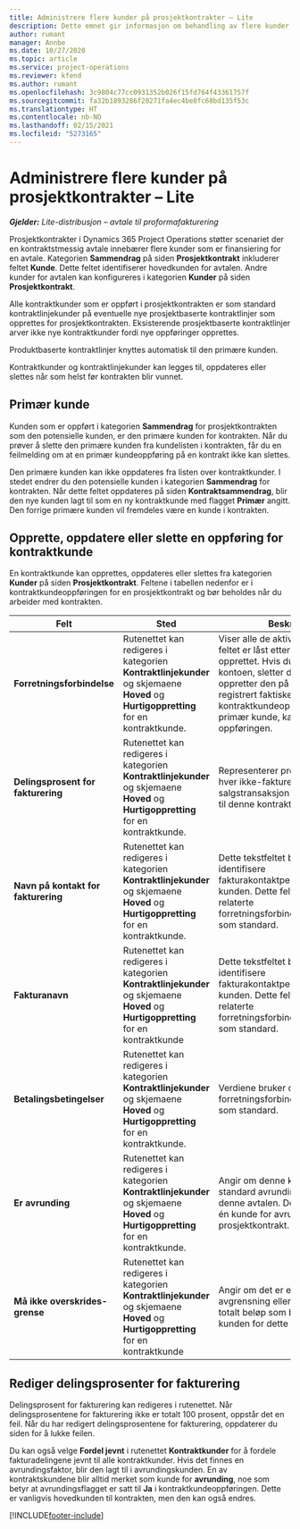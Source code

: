 ```yaml
---
title: Administrere flere kunder på prosjektkontrakter – Lite
description: Dette emnet gir informasjon om behandling av flere kunder på prosjektkontrakter.
author: rumant
manager: Annbe
ms.date: 10/27/2020
ms.topic: article
ms.service: project-operations
ms.reviewer: kfend
ms.author: rumant
ms.openlocfilehash: 3c9804c77cc0931352b026f15fd764f43361757f
ms.sourcegitcommit: fa32b1893286f20271fa4ec4be8fc68bd135f53c
ms.translationtype: HT
ms.contentlocale: nb-NO
ms.lasthandoff: 02/15/2021
ms.locfileid: "5273165"
---
```

# <a name="manage-multiple-customers-on-project-contracts---lite"></a>Administrere flere kunder på prosjektkontrakter – Lite

_**Gjelder:** Lite-distribusjon – avtale til proformafakturering_

Prosjektkontrakter i Dynamics 365 Project Operations støtter scenariet der en kontraktstmessig avtale innebærer flere kunder som er finansiering for en avtale. Kategorien **Sammendrag** på siden **Prosjektkontrakt** inkluderer feltet **Kunde**. Dette feltet identifiserer hovedkunden for avtalen. Andre kunder for avtalen kan konfigureres i kategorien **Kunder** på siden **Prosjektkontrakt**.

Alle kontraktkunder som er oppført i prosjektkontrakten er som standard kontraktlinjekunder på eventuelle nye prosjektbaserte kontraktlinjer som opprettes for prosjektkontrakten. Eksisterende prosjektbaserte kontraktlinjer arver ikke nye kontraktkunder fordi nye oppføringer opprettes.

Produktbaserte kontraktlinjer knyttes automatisk til den primære kunden.

Kontraktkunder og kontraktlinjekunder kan legges til, oppdateres eller slettes når som helst før kontrakten blir vunnet.

## <a name="primary-customer"></a>Primær kunde

Kunden som er oppført i kategorien **Sammendrag** for prosjektkontrakten som den potensielle kunden, er den primære kunden for kontrakten. Når du prøver å slette den primære kunden fra kundelisten i kontrakten, får du en feilmelding om at en primær kundeoppføring på en kontrakt ikke kan slettes.

Den primære kunden kan ikke oppdateres fra listen over kontraktkunder. I stedet endrer du den potensielle kunden i kategorien **Sammendrag** for kontrakten. Når dette feltet oppdateres på siden **Kontraktsammendrag**, blir den nye kunden lagt til som en ny kontraktkunde med flagget **Primær** angitt. Den forrige primære kunden vil fremdeles være en kunde i kontrakten.

## <a name="create-update-or-delete-a-contract-customer-record"></a>Opprette, oppdatere eller slette en oppføring for kontraktkunde

En kontraktkunde kan opprettes, oppdateres eller slettes fra kategorien **Kunder** på siden **Prosjektkontrakt**. Feltene i tabellen nedenfor er i kontraktkundeoppføringen for en prosjektkontrakt og bør beholdes når du arbeider med kontrakten.

| Felt | Sted | Beskrivelse | Nedstrøms påvirkning |
| --- | --- | --- | --- |
| **Forretningsforbindelse** | Rutenettet kan redigeres i kategorien **Kontraktlinjekunder** og skjemaene **Hoved** og **Hurtigoppretting** for en kontraktkunde. | Viser alle de aktive kontoene. Dette feltet er låst etter at oppføringen er opprettet. Hvis du vil oppdatere kontoen, sletter du oppføringen og oppretter den på nytt. Hvis du har registrert faktiske verdier, eller hvis kontraktkundeoppføringen er en primær kunde, kan du ikke slette oppføringen. | Kontraktkunder kopieres over som kontraktlinjekunder når det opprettes en kontraktlinje. |
| **Delingsprosent for fakturering** | Rutenettet kan redigeres i kategorien **Kontraktlinjekunder** og skjemaene **Hoved** og **Hurtigoppretting** for en kontraktkunde. | Representerer prosentandelen av hver ikke-fakturerte salgstransaksjon som skal skrives til denne kontraktkunden. | Kopieres over til nye kontraktlinjer og prosjektkontraktlinjekunder på nye prosjektkontraktlinjer. |
| **Navn på kontakt for fakturering** | Rutenettet kan redigeres i kategorien **Kontraktlinjekunder** og skjemaene **Hoved** og **Hurtigoppretting** for en kontraktkunde. | Dette tekstfeltet bør brukes til å identifisere fakturakontaktpersonen for denne kunden. Dette feltet bruker den relaterte forretningsforbindelsesoppføringen som standard. | Kopieres til feltet **Faktureres til kontraktnavn** i fakturaen som genereres for denne kunden. |
| **Fakturanavn** | Rutenettet kan redigeres i kategorien **Kontraktlinjekunder** og skjemaene **Hoved** og **Hurtigoppretting** for en kontraktkunde | Dette tekstfeltet bør brukes til å identifisere fakturakontaktpersonen for denne kunden. Dette feltet bruker den relaterte forretningsforbindelsesoppføringen som standard. | Kopieres til feltet **Faktureres til kontraktnavn** i fakturaen som genereres for denne kunden. |
| **Betalingsbetingelser** | Rutenettet kan redigeres i kategorien **Kontraktlinjekunder** og skjemaene **Hoved** og **Hurtigoppretting** for en kontraktkunde. | Verdiene bruker den relaterte forretningsforbindelsesoppføringen som standard. | Kopieres til feltet **Faktureres til kontraktnavn** i fakturaen som genereres for denne kunden. |
| **Er avrunding** | Rutenettet kan redigeres i kategorien **Kontraktlinjekunder** og skjemaene **Hoved** og **Hurtigoppretting** for en kontraktkunde. | Angir om denne kunden er en standard avrundingskunde for denne avtalen. Det kan bare være én kunde for avrunding på en prosjektkontrakt. | Når kostnader og ufakturerte salg deles på antall potensielle kunder til en avrundingsdifferanse, gjelder denne differansen for den faktiske verdien som er knyttet til denne kunden. |
| **Må ikke overskrides-grense** | Rutenettet kan redigeres i kategorien **Kontraktlinjekunder** og skjemaene **Hoved** og **Hurtigoppretting** for en kontraktkunde | Angir om det er en forhandlet avgrensning eller øvre grense for totalt beløp som blir fakturert til kunden for dette engasjementet. | Oppsettet for **Må ikke overskrides-grense** på kontraktkundenivå evalueres på **Ufakturerte faktiske verdier** som refererer til denne kontraktkunden. |

## <a name="edit-billing-split-percentages"></a>Rediger delingsprosenter for fakturering

Delingsprosent for fakturering kan redigeres i rutenettet. Når delingsprosentene for fakturering ikke er totalt 100 prosent, oppstår det en feil. Når du har redigert delingsprosentene for fakturering, oppdaterer du siden for å lukke feilen.

Du kan også velge **Fordel jevnt** i rutenettet **Kontraktkunder** for å fordele fakturadelingene jevnt til alle kontraktkunder. Hvis det finnes en avrundingsfaktor, blir den lagt til i avrundingskunden. En av kontraktskundene blir alltid merket som kunde for **avrunding**, noe som betyr at avrundingsflagget er satt til **Ja** i kontraktkundeoppføringen. Dette er vanligvis hovedkunden til kontrakten, men den kan også endres.


[!INCLUDE[footer-include](../../includes/footer-banner.md)]